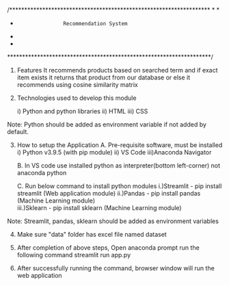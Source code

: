 /*******************************************************************
*
*
*           		 Recommendation System
*
*
********************************************************************/

1. Features
   It recommends products based on searched term and if exact item exists it returns that product from our database or else it recommends using cosine similarity matrix


2. Technologies used to develop this module

	i) 	Python and python libraries
	ii) 	HTML
	iii) 	CSS

Note: Python should be added as environment variable if not added by default.

3. How to setup the Application
	A. Pre-requisite software, must be installed
	  i) Python v3.9.5 (with pip module)
	 ii) VS Code
	iii)Anaconda Navigator

	B. In VS code use installed python as interpreter(bottom left-corner) not anaconda python
				  
	C. Run below command to install python modules
	 	i.)Streamlit - pip install streamlit	(Web application module)
		ii.)Pandas - pip install pandas		(Machine Learning module)		
		iii.)Sklearn - pip install sklearn	(Machine Learning module)	

Note: Streamlit, pandas, sklearn should be added as environment variables

4. Make sure "data" folder has excel file named dataset


5. After completion of above steps, Open anaconda prompt run the following command
	streamlit run app.py
   
5. After successfully running the command, browser window will run the web application
	

